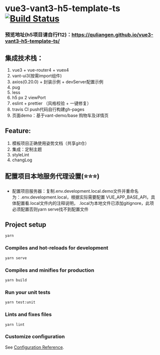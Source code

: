 # vue3-vant3-h5-template-ts [![Build Status](https://travis-ci.org/quliangen/vue3-vant3-h5-template-ts.svg?branch=master)](https://travis-ci.org/quliangen/vue3-vant3-h5-template-ts)
### 预览地址(h5项目请自行f12)：https://quliangen.github.io/vue3-vant3-h5-template-ts/
## 集成技术栈：
1. vue3 + vue-router4 + vuex4
2. vant-ui3(按需import组件)
3. axios(0.20.0) + 封装示例 + devServer配置示例
4. pug
5. less
6. h5 px 2 viewPort
7. eslint + prettier （风格校验 + 一键修复）
8. travis CI push代码自行构建gh-pages
9. 页面demo：基于vant-demo/base 购物车及详情页


## Feature:
1. 模板项目正确使用姿势文档（共享git仓）
2. 集成：定制主题
3. styleLint
4. changLog

## 配置项目本地服务代理设置(⭐️⭐️⭐️)
+ 配置项目服务器：复制.env.development.local.demo文件并重命名为：.env.development.local，根据实际需要配置 VUE_APP_BASE_API，具体配置看.local文件内的注释说明， .local为本地文件已添加gitignore，此项必须配置否则yarn serve找不到配置文件

## Project setup
```
yarn
```

### Compiles and hot-reloads for development
```
yarn serve
```

### Compiles and minifies for production
```
yarn build
```

### Run your unit tests
```
yarn test:unit
```

### Lints and fixes files
```
yarn lint
```

### Customize configuration
See [Configuration Reference](https://cli.vuejs.org/config/).
